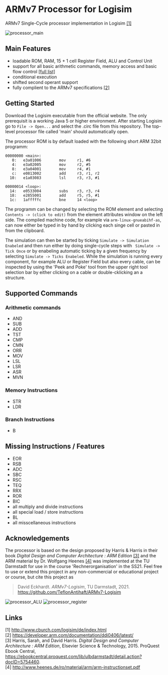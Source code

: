 # ARMv7 Processor for Logisim

ARMv7 Single-Cycle processor implementation in Logisim [[1]](#links)

![processor_main](https://user-images.githubusercontent.com/23485117/122071011-b0652680-cdf6-11eb-8b15-35859115ebd9.PNG)

## Main Features
- loadable ROM, RAM, 15 + 1 cell Register Field, ALU and Control Unit
- support for all basic arithmetic commands, memory access and basic flow control [[full list]](#supported-commands)
- conditional execution
- shifted second operant support
- fully complient to the ARMv7 specifications [[2]](#links)

## Getting Started
Download the Logisim executable from the official website. The only prerequisit is a working Java 5 or higher environment. 
After starting Logisim go to ``` File -> Open... ``` and select the .circ file from this repository. The top-level processor file called 'main' should automatically open. 

The processor ROM is by default loaded with the following short ARM 32bit programm:
```
00000000 <main>:
   0:   e3a01006        mov     r1, #6
   4:   e3a02005        mov     r2, #5
   8:   e3a04001        mov     r4, #1
   c:   e0813002        add     r3, r1, r2
  10:   e1a03083        lsl     r3, r3, #1

00000014 <loop>:
  14:   e0533004        subs    r3, r3, r4
  18:   e2855001        add     r5, r5, #1
  1c:   1afffffc        bne     14 <loop>
```

The programm can be changed by selecting the ROM element and selecting ```Contents -> (click to edit)``` from the element attributes window on the left side. The compiled machine code, for example via ```arm-linux-gnueabihf-as```, can now either be typed in by hand by clicking each singe cell or pasted in from the clipboard.

The simulation can then be started by ticking  ``` Simulate -> Simulation Enabeled ``` and then run either by doing single-cycle steps with ``` Simulate -> Tick Once``` or by enabeling automatic ticking by a given frequency by selecting ```Simulate -> Ticks Enabeled```. 
While the simulation is running every component, for example ALU or Register Field but also every cable, can be inspected by using the 'Peek and Poke' tool from the upper right tool selection bar by either clicking on a cable or double-cklicking an a structure. 
## <a name = "supported-commands"></a> Supported Commands
  ### Arithmetic commands
  * AND
  * SUB
  * ADD
  * TST
  * CMP
  * CMN
  * ORR
  * MOV
  * LSL
  * LSR
  * ASR
  * MVN
  ### Memory Instructions
  * STR
  * LDR
  ### Branch Instructions
  * B
## Missing Instructions / Features
  * EOR
  * RSB
  * ADC
  * SBC
  * RSC
  * TEQ
  * RRX
  * ROR
  * BIC
  * all multiply and divide instructions
  * all special load / store instructions
  * BL
  * all misscellaneous instructions
## Acknowledgements
The processor is based on the design proposed by Harris & Harris in their book *Digital Design and Computer Architecture : ARM Edition* [[3]](#links) and the ARM material by Dr. Wolfgang Heenes [[4]](#links) was implemented at the TU Darmstadt for use in the course 'Rechnerorganisation' in the SS21. 
Feel free to use or extend this project in any non-commercial or educational project or course, but cite this project as 
> David Eckhardt. *ARMv7-Logisim*, TU Darmstadt, 2021. https://github.com/TeflonAntihaft/ARMv7-Logisim 

![processor_ALU](https://user-images.githubusercontent.com/23485117/122080893-edcdb200-cdfe-11eb-876b-b31649c388be.PNG)
![processor_register](https://user-images.githubusercontent.com/23485117/122080899-ef977580-cdfe-11eb-8c61-950d937e69da.png)

## <a name = "links"></a> Links
[1] http://www.cburch.com/logisim/de/index.html \
[2] https://developer.arm.com/documentation/ddi0406/latest/ \
[3] Harris, Sarah, and David Harris. *Digital Design and Computer Architecture : ARM Edition*, Elsevier Science & Technology, 2015. ProQuest Ebook Central, https://ebookcentral.proquest.com/lib/ulbdarmstadt/detail.action?docID=5754460. \
[4] http://www.heenes.de/ro/material/arm/arm-instructionset.pdf 
